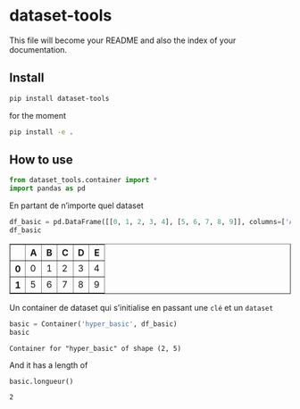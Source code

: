 dataset-tools
================

<!-- WARNING: THIS FILE WAS AUTOGENERATED! DO NOT EDIT! -->

This file will become your README and also the index of your
documentation.

## Install

``` sh
pip install dataset-tools
```

for the moment

``` sh
pip install -e .
```

## How to use

``` python
from dataset_tools.container import *
import pandas as pd
```

En partant de n’importe quel dataset

``` python
df_basic = pd.DataFrame([[0, 1, 2, 3, 4], [5, 6, 7, 8, 9]], columns=['A', 'B', 'C', 'D', 'E'])
df_basic
```

<div>
<style scoped>
    .dataframe tbody tr th:only-of-type {
        vertical-align: middle;
    }

    .dataframe tbody tr th {
        vertical-align: top;
    }

    .dataframe thead th {
        text-align: right;
    }
</style>
<table border="1" class="dataframe">
  <thead>
    <tr style="text-align: right;">
      <th></th>
      <th>A</th>
      <th>B</th>
      <th>C</th>
      <th>D</th>
      <th>E</th>
    </tr>
  </thead>
  <tbody>
    <tr>
      <th>0</th>
      <td>0</td>
      <td>1</td>
      <td>2</td>
      <td>3</td>
      <td>4</td>
    </tr>
    <tr>
      <th>1</th>
      <td>5</td>
      <td>6</td>
      <td>7</td>
      <td>8</td>
      <td>9</td>
    </tr>
  </tbody>
</table>
</div>

Un container de dataset qui s’initialise en passant une `clé` et un
`dataset`

``` python
basic = Container('hyper_basic', df_basic)
basic
```

    Container for "hyper_basic" of shape (2, 5)

And it has a length of

``` python
basic.longueur()
```

    2
